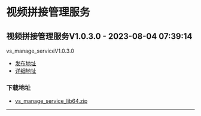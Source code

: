 # 视频拼接管理服务
## 视频拼接管理服务V1.0.3.0 - 2023-08-04 07:39:14
vs_manage_serviceV1.0.3.0
*  [发布地址](https://github.com/jadehh/VideoStitching/releases/tag/vs_manage_serviceV1.0.3.0)
*  [详细地址](https://github.com/jadehh/jadehh_file/releases/tag/vs_manage_serviceV1.0.3.0)
### 下载地址
* [vs_manage_service_lib64.zip](https://gh.ddlc.top/https://github.com/jadehh/jadehh_file/releases/download/vs_manage_serviceV1.0.3.0/vs_manage_service_lib64.zip)
----